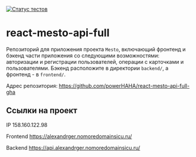 [![Статус тестов](../../actions/workflows/tests.yml/badge.svg)](../../actions/workflows/tests.yml)

# react-mesto-api-full
Репозиторий для приложения проекта `Mesto`, включающий фронтенд и бэкенд части приложения со следующими возможностями: авторизации и регистрации пользователей, операции с карточками и пользователями. Бэкенд расположите в директории `backend/`, а фронтенд - в `frontend/`. 
  
Адрес репозитория: https://github.com/powerHAHA/react-mesto-api-full-gha

## Ссылки на проект

IP 158.160.122.98

Frontend https://alexandrger.nomoredomainsicu.ru/

Backend https://api.alexandrger.nomoredomainsicu.ru/
